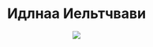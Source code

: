 <h1 align="center">Идлнаа Иельтчвави</h1>

<p align="center">
  <a href="https://skillicons.dev">
    <img src="https://skillicons.dev/icons?i=ts,rust,go,elixir,react,vue,astro,svelte,tauri,docker,neovim" />
  </a>
</p>

